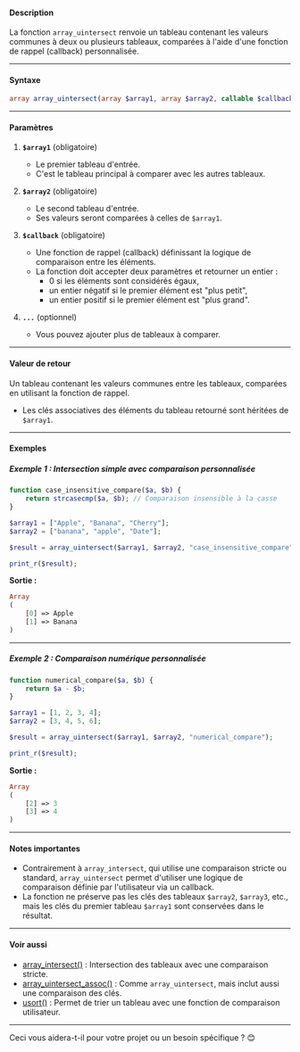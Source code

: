 
#### **Description**

La fonction `array_uintersect` renvoie un tableau contenant les valeurs communes à deux ou plusieurs tableaux, comparées à l'aide d'une fonction de rappel (callback) personnalisée.

---

#### **Syntaxe**

```php
array array_uintersect(array $array1, array $array2, callable $callback, ...);
```

---

#### **Paramètres**

1. **`$array1`** (obligatoire)
    
    - Le premier tableau d'entrée.
    - C'est le tableau principal à comparer avec les autres tableaux.
2. **`$array2`** (obligatoire)
    
    - Le second tableau d'entrée.
    - Ses valeurs seront comparées à celles de `$array1`.
3. **`$callback`** (obligatoire)
    
    - Une fonction de rappel (callback) définissant la logique de comparaison entre les éléments.
    - La fonction doit accepter deux paramètres et retourner un entier :
        - 0 si les éléments sont considérés égaux,
        - un entier négatif si le premier élément est "plus petit",
        - un entier positif si le premier élément est "plus grand".
4. **`...`** (optionnel)

    - Vous pouvez ajouter plus de tableaux à comparer.

---

#### **Valeur de retour**

Un tableau contenant les valeurs communes entre les tableaux, comparées en utilisant la fonction de rappel.

- Les clés associatives des éléments du tableau retourné sont héritées de `$array1`.

---

#### **Exemples**

##### **Exemple 1 : Intersection simple avec comparaison personnalisée**

```php
function case_insensitive_compare($a, $b) {
    return strcasecmp($a, $b); // Comparaison insensible à la casse
}

$array1 = ["Apple", "Banana", "Cherry"];
$array2 = ["banana", "apple", "Date"];

$result = array_uintersect($array1, $array2, "case_insensitive_compare");

print_r($result);
```

**Sortie :**

```php
Array
(
    [0] => Apple
    [1] => Banana
)
```

---

##### **Exemple 2 : Comparaison numérique personnalisée**

```php
function numerical_compare($a, $b) {
    return $a - $b;
}

$array1 = [1, 2, 3, 4];
$array2 = [3, 4, 5, 6];

$result = array_uintersect($array1, $array2, "numerical_compare");

print_r($result);
```

**Sortie :**

```php
Array
(
    [2] => 3
    [3] => 4
)
```

---

#### **Notes importantes**

- Contrairement à `array_intersect`, qui utilise une comparaison stricte ou standard, `array_uintersect` permet d'utiliser une logique de comparaison définie par l'utilisateur via un callback.
- La fonction ne préserve pas les clés des tableaux `$array2`, `$array3`, etc., mais les clés du premier tableau `$array1` sont conservées dans le résultat.

---

#### **Voir aussi**

- [array_intersect()](https://www.php.net/manual/fr/function.array-intersect.php) : Intersection des tableaux avec une comparaison stricte.
- [array_uintersect_assoc()](https://www.php.net/manual/fr/function.array-uintersect-assoc.php) : Comme `array_uintersect`, mais inclut aussi une comparaison des clés.
- [usort()](https://www.php.net/manual/fr/function.usort.php) : Permet de trier un tableau avec une fonction de comparaison utilisateur.

---

Ceci vous aidera-t-il pour votre projet ou un besoin spécifique ? 😊